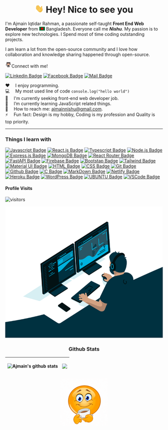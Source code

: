 <h1 align="center"><img src="assets/hi.gif" width="28px" alt="hi"> Hey! Nice to see you</h1>

<p>I'm Ajmain Iqtidar Rahman, a passionate self-taught <b>Front End Web Developer</b> from <img src="assets/bangladesh.png" width="18"/> Bangladesh. Everyone call me <b><i>Nishu</i></b>. My passion is to explore new technologies. I Spend most of time coding outstanding projects.<p></p>I am learn a lot from the open-source community and I love how collaboration and knowledge sharing happened through open-source.</p>


<img src="assets/jumping.gif" width="20px" alt="jumping github logo">Connect with me!

[![Linkedin Badge](https://img.shields.io/badge/LinkedIn-0077B5?style=for-the-badge&logo=linkedin&logoColor=white)](https://www.linkedin.com/in/ajmainnishu/) [![Facebook Badge](https://img.shields.io/badge/Facebook-1877F2?style=for-the-badge&logo=facebook&logoColor=white)](https://www.facebook.com/ajmain.nishu7/) [![Mail Badge](https://img.shields.io/badge/Gmail-D14836?style=for-the-badge&logo=gmail&logoColor=white)](mailto:ajmainnishu@gmail.com)


:hearts: &emsp;I enjoy programming.<br/>
:computer: &emsp;My most used line of code `console.log("hello world")`<br/>
💼 &emsp;I'm currently seeking front-end web developer job.<br/>
🌱 &emsp;I’m currently learning JavaScript related things.<br/>
:e-mail: &emsp;How to reach me: ajmainnishu@gmail.com.<br/>
⚡ &emsp;Fun fact: Design is my hobby, Coding is my profession and Quality is top priority.

------------


### Things I learn with
[![Javascript Badge](https://img.shields.io/badge/-Javascript-F0DB4F?style=for-the-badge&labelColor=black&logo=javascript&logoColor=F0DB4F)](#) [![React.js Badge](https://img.shields.io/badge/-React.JS-61DBFB?style=for-the-badge&labelColor=black&logo=react&logoColor=61DBFB)](#) [![Typescript Badge](https://img.shields.io/badge/-Typescript-007acc?style=for-the-badge&labelColor=black&logo=typescript&logoColor=007acc)](#) [![Node.js Badge](https://img.shields.io/badge/-Node.js-3C873A?style=for-the-badge&labelColor=black&logo=node.js&logoColor=3C873A)](#) [![Express.js Badge](https://img.shields.io/badge/Express.js-000000?style=for-the-badge&logo=express&logoColor=white)](#) [![MongoDB Badge](https://img.shields.io/badge/MongoDB-4EA94B?style=for-the-badge&logo=mongodb&logoColor=white)](#) [![React Router Badge](https://img.shields.io/badge/React_Router-CA4245?style=for-the-badge&logo=react-router&logoColor=white)](#) [![FastAPI Badge](https://img.shields.io/badge/Rest_API-005571?style=for-the-badge&logo=restfulapi)](#) [![Firebase Badge](https://img.shields.io/badge/firebase-%23039BE5.svg?style=for-the-badge&logo=firebase)](#) [![Bootstap Badge](https://img.shields.io/badge/bootstrap-%23563D7C.svg?style=for-the-badge&logo=bootstrap&logoColor=white)](#) [![Tailwind Badge](https://img.shields.io/badge/Tailwind%20CSS-092749?style=for-the-badge&logo=tailwindcss&logoColor=06B6D4&labelColor=000000)](#) [![Material UI Badge](https://img.shields.io/badge/MUI-%230081CB.svg?style=for-the-badge&logo=material-ui&logoColor=white)](#) [![HTML Badge](https://img.shields.io/badge/HTML5-E34F26?style=for-the-badge&logo=html5&logoColor=white)](#) [![CSS Badge](https://img.shields.io/badge/CSS3-1572B6?style=for-the-badge&logo=css3&logoColor=white)](#) [![Git Badge](https://img.shields.io/badge/Git-F05032?style=for-the-badge&logo=git&logoColor=white)](#) [![Github Badge](https://img.shields.io/badge/GitHub-100000?style=for-the-badge&logo=github&logoColor=white)](#) [![C Badge](https://img.shields.io/badge/C-00599C?style=for-the-badge&logo=c&logoColor=white)](#) [![MarkDown Badge](https://img.shields.io/badge/Markdown-000000?style=for-the-badge&logo=markdown&logoColor=white)](#) [![Netlify Badge](https://img.shields.io/badge/Netlify-00C7B7?style=for-the-badge&logo=netlify&logoColor=white)](#) [![Heroku Badge](https://img.shields.io/badge/Heroku-430098?style=for-the-badge&logo=heroku&logoColor=white)](#) [![WordPress Badge](https://img.shields.io/badge/WordPress-%23117AC9.svg?style=for-the-badge&logo=WordPress&logoColor=white)](#) [![UBUNTU Badge](https://img.shields.io/badge/Ubuntu-E95420?style=for-the-badge&logo=ubuntu&logoColor=white)](#) [![VSCode Badge](https://img.shields.io/badge/Visual_Studio-5C2D91?style=for-the-badge&logo=visual%20studio&logoColor=white)](#)



#### Profile Visits
![visitors](https://gpvc.arturio.dev/ajmain-nishu)


<p align="center" ><img alt="computer coding a men" src="assets/code.gif?raw=true" width="600" height="420" /></p>

<h3 align="center">Github Stats</h3>

<!-- ![Ajmain's github stats](https://github-readme-stats.vercel.app/api?username=ajmain-nishu&count_private=true&theme=tokyonight&hide=)

![Top Langs](https://github-readme-stats.vercel.app/api/top-langs/?username=ajmain-nishu&count_private=true&theme=tokyonight&hide=&layout=compact) -->







<!-- | <a href="https://github.com/ajmain-nishu/github-readme-stats"><img align="center" src="https://github-readme-stats.vercel.app/api?username=anuraghazra&show_icons=true&include_all_commits=true&theme=buefy&hide_border=true" alt="Anurag's github stats" /></a> | <a href="https://github.com/anuraghazra/github-readme-stats"><img align="center" src="https://github-readme-stats.vercel.app/api/top-langs/?username=anuraghazra&layout=compact&theme=buefy&hide_border=true" /></a> |
| ------------- | ------------- | -->




| <p><img align="center" src="https://github-readme-stats.vercel.app/api?username=ajmain-nishu&show_icons=true&include_all_commits=true&theme=buefy&hide_border=true" alt="Ajmain's github stats" /></p> | <p><img align="center" src="https://github-readme-stats.vercel.app/api/top-langs/?username=ajmain-nishu&layout=compact&theme=buefy&hide_border=true" /></p> |
| ------------- | ------------- |





<!-- | <a href="#"><img align="center" src="https://github-readme-stats.vercel.app/api?username=ajmain-nishu&count_private=true&show_icons=true&include_all_commits=true&theme=radical&hide=&bg_color=radical" alt="Anurag's github stats" /></a> | <a href="#"><img align="center" src="https://github-readme-stats.vercel.app/api/top-langs/?username=ajmain-nishu&count_private=true&theme=buefy&hide=&layout=compact&hide_border=true" /></a> |
| ------------- | ------------- | -->



<!-- | <p><img align="center" src="https://github-readme-stats.vercel.app/api?username=ajmain-nishu&count_private=true&show_icons=true&include_all_commits=true&theme=buefy&hide=&border_color=#1C6DD0&bg_color=" alt="Anurag's github stats" /></p> | <p><img align="center" src="https://github-readme-stats.vercel.app/api/top-langs/?username=ajmain-nishu&count_private=true&theme=buefy&hide=&layout=compact&border_color=#1C6DD0" /></p> |
| ------------- | ------------- | -->






<!-- <p align="center"><img src="assets/teeter.gif"></p> -->
<p align="center"><img src="assets/coffee-smile.gif" width="150px" alt="hi"></p>